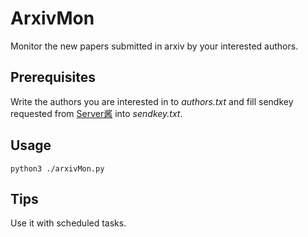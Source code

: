# ArxivMon
Monitor the new papers  submitted in arxiv by your interested authors.


## Prerequisites
Write the authors you are interested in to *authors.txt* and fill sendkey requested from [Server酱](https://sct.ftqq.com) into *sendkey.txt*.


## Usage
```
python3 ./arxivMon.py
```
## Tips
Use it with scheduled tasks.
